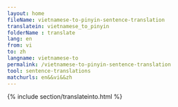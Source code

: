```yaml
---
layout: home
fileName: vietnamese-to-pinyin-sentence-translation
translatein: vietnamese_to_pinyin
folderName : translate
lang: en
from: vi
to: zh
langname: vietnamese-to
permalink: /vietnamese-to-pinyin-sentence-translation
tool: sentence-translations
matchurls: en&&vi&&zh
---
```

{% include section/translateinto.html %}
